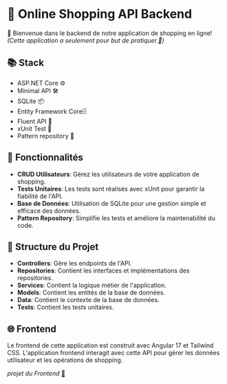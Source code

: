 # 🛒 Online Shopping API Backend

👋 Bienvenue dans le backend de notre application de shopping en ligne!   
*(Cette application a seulement pour but de pratiquer.👀)*

## 📚 Stack
- ASP.NET Core ⚙️
- Minimal API 🛠️
- SQLite 📦
- Entity Framework Core🗄️
- Fluent API 🔗
- xUnit Test 🧪
- Pattern repository 📁

## 🚀 Fonctionnalités

- **CRUD Utilisateurs**: Gérez les utilisateurs de votre application de shopping.
- **Tests Unitaires**: Les tests sont réalisés avec xUnit pour garantir la fiabilité de l'API.
- **Base de Données**: Utilisation de SQLite pour une gestion simple et efficace des données.
- **Pattern Repository**: Simplifie les tests et améliore la maintenabilité du code.

## 📂 Structure du Projet

- **Controllers**: Gère les endpoints de l'API.
- **Repositories**: Contient les interfaces et implémentations des repositories.
- **Services**: Contient la logique métier de l'application.
- **Models**: Contient les entités de la base de données.
- **Data**: Contient le contexte de la base de données.
- **Tests**: Contient les tests unitaires.

## 🌐 Frontend
Le frontend de cette application est construit avec Angular 17 et Tailwind CSS. L'application frontend interagit avec cette API pour gérer les données utilisateur et les opérations de shopping.

*projet du Frontend*
[🔎](https://github.com/8b477/front-shop-template)
